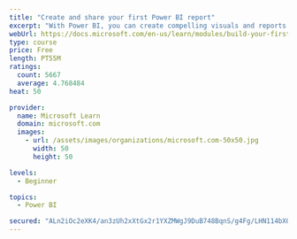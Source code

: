 ```yaml
---
title: "Create and share your first Power BI report"
excerpt: "With Power BI, you can create compelling visuals and reports. In this module, you learn how to use Power BI Desktop to connect to data, build visuals, and create a report that you can share with others in your organization. You then learn how to publish the report to the Power BI service, so that others can see your insights and benefit from your work."
webUrl: https://docs.microsoft.com/en-us/learn/modules/build-your-first-power-bi-report/
type: course
price: Free
length: PT55M
ratings:
  count: 5667
  average: 4.768484
heat: 50

provider:
  name: Microsoft Learn
  domain: microsoft.com
  images:
    - url: /assets/images/organizations/microsoft.com-50x50.jpg
      width: 50
      height: 50

levels:
  - Beginner

topics:
  - Power BI

secured: "ALn2iOc2eXK4/an3zUh2xXtGx2r1YXZMWgJ9DuB748BqnS/g4Fg/LHN114bXQRwS0fOWeHOjUiMH3xhBKbK2gs43G7r1LPGWvyRU7fG1DKcICvsfR1A6mZcl4PO1u/pI/4FGQh+8jEULCV/GAfter2GgX5Z4MhpCowbX3ordnJh3myssyk1g9uvJWQPQUiSIYFCBJn4HYtxZXmbU9GAfNrAL7MC2r24wleIaYH8rjsCEFxqx6a/8bHKOMOG1CrRHYnvdNBQWFDfoL9JmVIY5WEhBVSA5OAvROTKC5k9nuq9aD5YVj9vvASM4gPBayj7CG10xSuYaXX09w4altbVCyQAlw2BAsRO2spCQnByc/lZvmu3PuISCXxd+6zzUd6Mn8HtgxWq4PH0SYXf+85R0voSmjgY379WVEGGHHvtpou0=;E8MzjjPz0OMoZ8smVZRfUw=="
---
```


